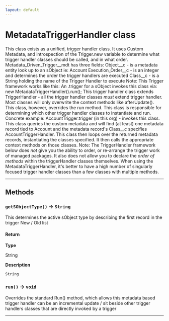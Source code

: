 ```yaml
---
layout: default
---
```

# MetadataTriggerHandler class

This class exists as a unified, trigger handler class. It uses Custom Metadata, and introspection of the Trigger.new variable to determine what trigger handler classes should be called, and in what order. Metadata_Driven_Trigger__mdt has three fields: Object__c - is a metadata entity look up to an sObject ie: Account Execution_Order__c - is an integer and determines the order the trigger handlers are executed Class__c - is a String holding the name of the Trigger Handler to execute Note: This Trigger framework works like this: An .trigger for a sObject invokes this class via: new MetadataTriggerHandler().run(); This trigger handler class extends TriggerHandler - all the trigger handler classes _must_ extend trigger handler. Most classes will only overwrite the context methods like afterUpdate(). This class, however, overrides the run method. This class is responsible for determining which other trigger handler classes to instantiate and run. Concrete example: AccountTrigger.trigger (in this org) - invokes this class. This class queries the custom metadata and will find (at least) one metadata record tied to Account and the metadata record's Class__c specifies AccountTriggerHandler. This class then loops over the returned metadata records, instantiating the classes specified. It then calls the appropriate context methods on those classes. Note: The TriggerHandler framework below does *not* give you the ability to order, or re-arrange the trigger work of managed packages. It also does not allow you to declare the *order of methods* within the triggerHandler classes themselves. When using the MetadataTriggerHandler, it's better to have a high number of singularly focused trigger handler classes than a few classes with multiple methods.

---
## Methods
### `getSObjectType()` → `String`

This determines the active sObject type by describing the first record in the trigger New / Old list

#### Return

**Type**

String

**Description**

`String`

### `run()` → `void`

Overrides the standard Run() method, which allows this metadata based trigger handler can be an incremental update / sit beside other trigger handlers classes that are directly invoked by a trigger

---
